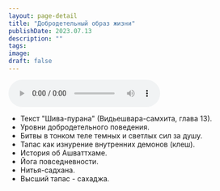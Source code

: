 ```yaml
---
layout: page-detail
title: "Добродетельный образ жизни"
publishDate: 2023.07.13
description: ""
tags:
image:
draft: false
---
```


<audio title="2023.07.13 - Добродетельный образ жизни.mp3" src="/upload/iblock/38e/38e84cfc4cd50ad7f2c88654fbcd6d7e.mp3" controls=""></audio>

* Текст "Шива-пурана" (Видьешвара-самхита, глава 13).
* Уровни добродетельного поведения.
* Битвы в тонком теле темных и светлых сил за душу.
* Тапас как изнурение внутренних демонов (клеш).
* История об Ашваттхаме.
* Йога повседневности.
* Нитья-садхана.
* Высший тапас - сахаджа.

  
